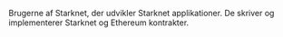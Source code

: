 Brugerne af Starknet, der udvikler Starknet applikationer. De skriver og implementerer Starknet og Ethereum kontrakter.